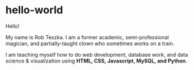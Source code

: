 # hello-world
Hello!

My name is Rob Teszka.
I am a former academic, semi-professional magician, and partially-taught clown who sometimes works on a train.

I am teaching myself how to do web development, database work, and data science & visualization using <strong>HTML, CSS, Javascript, MySQL, and Python</strong>.
